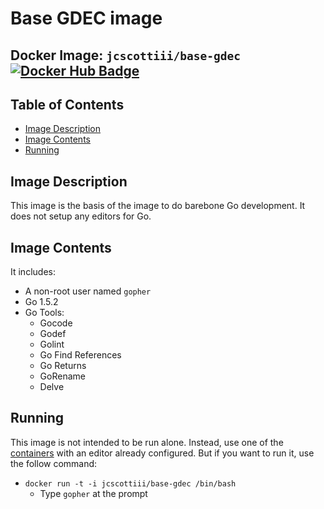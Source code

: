 # Base GDEC image

## Docker Image: `jcscottiii/base-gdec` [![Docker Hub Badge](https://img.shields.io/badge/Docker-Hub%20Hosted-blue.svg)](https://hub.docker.com/r/jcscottiii/base-gdec/)

## Table of Contents
- [Image Description](#image-description)
- [Image Contents](#image-contents)
- [Running](#running)

## Image Description
This image is the basis of the image to do barebone Go development. It does not setup any editors for Go.

## Image Contents
It includes:
- A non-root user named `gopher`
- Go 1.5.2
- Go Tools:
  - Gocode
  - Godef
  - Golint
  - Go Find References
  - Go Returns
  - GoRename
  - Delve

## Running
This image is not intended to be run alone. Instead, use one of the [containers](../README.md#containers) with an editor already configured. But if you want to run it, use the follow command:
- `docker run -t -i jcscottiii/base-gdec /bin/bash`
  - Type `gopher` at the prompt
